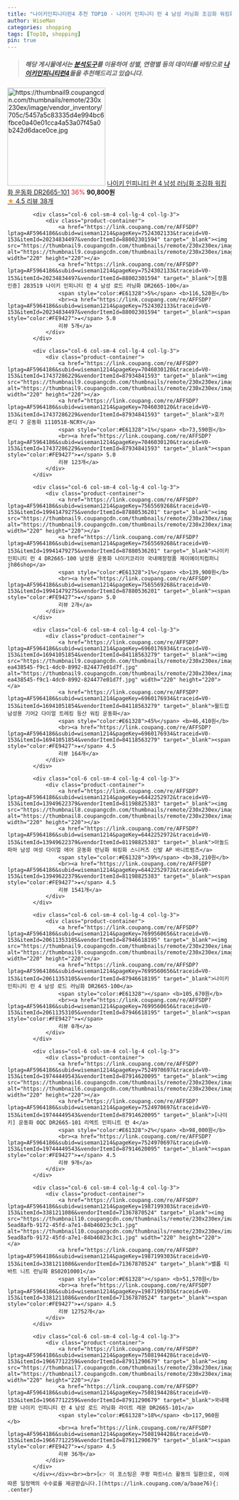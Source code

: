 ```yaml
---
title: "나이키인피니티런4 추천 TOP10 - 나이키 인피니티 런 4 남성 러닝화 조깅화 워킹화 운동화 DR2665-101"
author: WiseMan
categories: shopping
tags: [Top10, shopping]
pin: true
---
```


> ##### 해당 게시물에서는 [**분석도구**](https://itemscout.io/)를 이용하여 **성별**, **연령별** 등의 데이터를 바탕으로 [**나이키인피니티런4**](https://link.coupang.com/a/baae76)들을 추천해드리고 있습니다.
<div class="container"><div class="row">
            <div class="col-6 col-sm-4 col-lg-4 col-lg-3">
                <div class="product-container">
                    <a href="https://link.coupang.com/re/AFFSDP?lptag=AF5964186&subid=wiseman1214&pageKey=7534134412&traceid=V0-153&itemId=20089880994&vendorItemId=87920922146" target="_blank"><img src="https://thumbnail9.coupangcdn.com/thumbnails/remote/230x230ex/image/vendor_inventory/705c/5457a5c83335d4e994bc6fbce0a40e01cca4a53a07f45a0b242d6dace0ce.jpg" alt="https://thumbnail9.coupangcdn.com/thumbnails/remote/230x230ex/image/vendor_inventory/705c/5457a5c83335d4e994bc6fbce0a40e01cca4a53a07f45a0b242d6dace0ce.jpg" width="220" height="220"></a>
                    <a href="https://link.coupang.com/re/AFFSDP?lptag=AF5964186&subid=wiseman1214&pageKey=7534134412&traceid=V0-153&itemId=20089880994&vendorItemId=87920922146" target="_blank">나이키 인피니티 런 4 남성 러닝화 조깅화 워킹화 운동화 DR2665-101</a>
                    <span style="color:#E61328">36%</span> <b>90,800원</b>
                    <br><a href="https://link.coupang.com/re/AFFSDP?lptag=AF5964186&subid=wiseman1214&pageKey=7534134412&traceid=V0-153&itemId=20089880994&vendorItemId=87920922146" target="_blank"><span style="color:#FE9427">★</span> 4.5
                    리뷰 38개</a>
                </div>
            </div>
            
            <div class="col-6 col-sm-4 col-lg-4 col-lg-3">
                <div class="product-container">
                    <a href="https://link.coupang.com/re/AFFSDP?lptag=AF5964186&subid=wiseman1214&pageKey=7524302133&traceid=V0-153&itemId=20234834497&vendorItemId=88002301594" target="_blank"><img src="https://thumbnail9.coupangcdn.com/thumbnails/remote/230x230ex/image/vendor_inventory/da0e/547b74656c3b077a18a5e7074791e57a2ff2242a6184890a896b5f07c3a6.png" alt="https://thumbnail9.coupangcdn.com/thumbnails/remote/230x230ex/image/vendor_inventory/da0e/547b74656c3b077a18a5e7074791e57a2ff2242a6184890a896b5f07c3a6.png" width="220" height="220"></a>
                    <a href="https://link.coupang.com/re/AFFSDP?lptag=AF5964186&subid=wiseman1214&pageKey=7524302133&traceid=V0-153&itemId=20234834497&vendorItemId=88002301594" target="_blank">[정품인증] 283519 나이키 인피니티 런 4 남성 로드 러닝화 DR2665-100</a>
                    <span style="color:#E61328">5%</span> <b>116,520원</b>
                    <br><a href="https://link.coupang.com/re/AFFSDP?lptag=AF5964186&subid=wiseman1214&pageKey=7524302133&traceid=V0-153&itemId=20234834497&vendorItemId=88002301594" target="_blank"><span style="color:#FE9427">★</span> 5.0
                    리뷰 5개</a>
                </div>
            </div>
            
            <div class="col-6 col-sm-4 col-lg-4 col-lg-3">
                <div class="product-container">
                    <a href="https://link.coupang.com/re/AFFSDP?lptag=AF5964186&subid=wiseman1214&pageKey=7046030120&traceid=V0-153&itemId=17437286229&vendorItemId=87934841593" target="_blank"><img src="https://thumbnail9.coupangcdn.com/thumbnails/remote/230x230ex/image/vendor_inventory/f841/a240df0dd9dcab8aa887b5aceb2905a7ff2beee8db8beb9cd49e3636d0f5.jpg" alt="https://thumbnail9.coupangcdn.com/thumbnails/remote/230x230ex/image/vendor_inventory/f841/a240df0dd9dcab8aa887b5aceb2905a7ff2beee8db8beb9cd49e3636d0f5.jpg" width="220" height="220"></a>
                    <a href="https://link.coupang.com/re/AFFSDP?lptag=AF5964186&subid=wiseman1214&pageKey=7046030120&traceid=V0-153&itemId=17437286229&vendorItemId=87934841593" target="_blank">호카 본디 7 운동화 1110518-NCRY</a>
                    <span style="color:#E61328">1%</span> <b>73,590원</b>
                    <br><a href="https://link.coupang.com/re/AFFSDP?lptag=AF5964186&subid=wiseman1214&pageKey=7046030120&traceid=V0-153&itemId=17437286229&vendorItemId=87934841593" target="_blank"><span style="color:#FE9427">★</span> 5.0
                    리뷰 123개</a>
                </div>
            </div>
            
            <div class="col-6 col-sm-4 col-lg-4 col-lg-3">
                <div class="product-container">
                    <a href="https://link.coupang.com/re/AFFSDP?lptag=AF5964186&subid=wiseman1214&pageKey=7565569268&traceid=V0-153&itemId=19941479275&vendorItemId=87880536201" target="_blank"><img src="https://thumbnail9.coupangcdn.com/thumbnails/remote/230x230ex/image/vendor_inventory/4f1d/5bc2ef81c6b3f97bbcaf3830a8a965536857d54db6f68e2b7d3050ab1559.jpg" alt="https://thumbnail9.coupangcdn.com/thumbnails/remote/230x230ex/image/vendor_inventory/4f1d/5bc2ef81c6b3f97bbcaf3830a8a965536857d54db6f68e2b7d3050ab1559.jpg" width="220" height="220"></a>
                    <a href="https://link.coupang.com/re/AFFSDP?lptag=AF5964186&subid=wiseman1214&pageKey=7565569268&traceid=V0-153&itemId=19941479275&vendorItemId=87880536201" target="_blank">나이키 인피니티 런 4 DR2665-100 남성용 운동화 나이키코리아 국내매장정품 제이에이치컴퍼니 jh86shop</a>
                    <span style="color:#E61328">1%</span> <b>139,900원</b>
                    <br><a href="https://link.coupang.com/re/AFFSDP?lptag=AF5964186&subid=wiseman1214&pageKey=7565569268&traceid=V0-153&itemId=19941479275&vendorItemId=87880536201" target="_blank"><span style="color:#FE9427">★</span> 5.0
                    리뷰 2개</a>
                </div>
            </div>
            
            <div class="col-6 col-sm-4 col-lg-4 col-lg-3">
                <div class="product-container">
                    <a href="https://link.coupang.com/re/AFFSDP?lptag=AF5964186&subid=wiseman1214&pageKey=6960176934&traceid=V0-153&itemId=16941051854&vendorItemId=84118563279" target="_blank"><img src="https://thumbnail9.coupangcdn.com/thumbnails/remote/230x230ex/image/retail/images/7297777920155384-ea438545-f9c1-4dc0-8992-824477e01d7f.jpg" alt="https://thumbnail9.coupangcdn.com/thumbnails/remote/230x230ex/image/retail/images/7297777920155384-ea438545-f9c1-4dc0-8992-824477e01d7f.jpg" width="220" height="220"></a>
                    <a href="https://link.coupang.com/re/AFFSDP?lptag=AF5964186&subid=wiseman1214&pageKey=6960176934&traceid=V0-153&itemId=16941051854&vendorItemId=84118563279" target="_blank">월드컵 남성용 기어2 다이얼 트레킹 등산 워킹 운동화</a>
                    <span style="color:#E61328">45%</span> <b>46,410원</b>
                    <br><a href="https://link.coupang.com/re/AFFSDP?lptag=AF5964186&subid=wiseman1214&pageKey=6960176934&traceid=V0-153&itemId=16941051854&vendorItemId=84118563279" target="_blank"><span style="color:#FE9427">★</span> 4.5
                    리뷰 164개</a>
                </div>
            </div>
            
            <div class="col-6 col-sm-4 col-lg-4 col-lg-3">
                <div class="product-container">
                    <a href="https://link.coupang.com/re/AFFSDP?lptag=AF5964186&subid=wiseman1214&pageKey=6442252972&traceid=V0-153&itemId=13949622379&vendorItemId=81198825383" target="_blank"><img src="https://thumbnail8.coupangcdn.com/thumbnails/remote/230x230ex/image/vendor_inventory/e0b4/cb214f3118a5a94c3ebdf5898e2c2c8a5876f6e66be29c2b23fa04a343a8.jpg" alt="https://thumbnail8.coupangcdn.com/thumbnails/remote/230x230ex/image/vendor_inventory/e0b4/cb214f3118a5a94c3ebdf5898e2c2c8a5876f6e66be29c2b23fa04a343a8.jpg" width="220" height="220"></a>
                    <a href="https://link.coupang.com/re/AFFSDP?lptag=AF5964186&subid=wiseman1214&pageKey=6442252972&traceid=V0-153&itemId=13949622379&vendorItemId=81198825383" target="_blank">아놀드파마 남성 여성 다이얼 에어 운동화 런닝화 워킹화 스니커즈 신발 AP 바니트럼즈</a>
                    <span style="color:#E61328">39%</span> <b>38,210원</b>
                    <br><a href="https://link.coupang.com/re/AFFSDP?lptag=AF5964186&subid=wiseman1214&pageKey=6442252972&traceid=V0-153&itemId=13949622379&vendorItemId=81198825383" target="_blank"><span style="color:#FE9427">★</span> 4.5
                    리뷰 1541개</a>
                </div>
            </div>
            
            <div class="col-6 col-sm-4 col-lg-4 col-lg-3">
                <div class="product-container">
                    <a href="https://link.coupang.com/re/AFFSDP?lptag=AF5964186&subid=wiseman1214&pageKey=7699560656&traceid=V0-153&itemId=20611353105&vendorItemId=87946618195" target="_blank"><img src="https://thumbnail9.coupangcdn.com/thumbnails/remote/230x230ex/image/vendor_inventory/6125/9c6ea3ebcda83208c09c3568bfea9890a1769c1ec1eb161d25abbd561da5.png" alt="https://thumbnail9.coupangcdn.com/thumbnails/remote/230x230ex/image/vendor_inventory/6125/9c6ea3ebcda83208c09c3568bfea9890a1769c1ec1eb161d25abbd561da5.png" width="220" height="220"></a>
                    <a href="https://link.coupang.com/re/AFFSDP?lptag=AF5964186&subid=wiseman1214&pageKey=7699560656&traceid=V0-153&itemId=20611353105&vendorItemId=87946618195" target="_blank">나이키 인피니티 런 4 남성 로드 러닝화 DR2665-100</a>
                    <span style="color:#E61328"></span> <b>105,670원</b>
                    <br><a href="https://link.coupang.com/re/AFFSDP?lptag=AF5964186&subid=wiseman1214&pageKey=7699560656&traceid=V0-153&itemId=20611353105&vendorItemId=87946618195" target="_blank"><span style="color:#FE9427">★</span> 
                    리뷰 0개</a>
                </div>
            </div>
            
            <div class="col-6 col-sm-4 col-lg-4 col-lg-3">
                <div class="product-container">
                    <a href="https://link.coupang.com/re/AFFSDP?lptag=AF5964186&subid=wiseman1214&pageKey=7524970697&traceid=V0-153&itemId=19744449543&vendorItemId=87914620095" target="_blank"><img src="https://thumbnail6.coupangcdn.com/thumbnails/remote/230x230ex/image/vendor_inventory/efb0/feddd02101a3bd0f8a902b452dbe91eafcadfeb5c046678833bede8c6fdc.png" alt="https://thumbnail6.coupangcdn.com/thumbnails/remote/230x230ex/image/vendor_inventory/efb0/feddd02101a3bd0f8a902b452dbe91eafcadfeb5c046678833bede8c6fdc.png" width="220" height="220"></a>
                    <a href="https://link.coupang.com/re/AFFSDP?lptag=AF5964186&subid=wiseman1214&pageKey=7524970697&traceid=V0-153&itemId=19744449543&vendorItemId=87914620095" target="_blank">[나이키] 운동화 OQC DR2665-101 리엑트 인피니트 런 4</a>
                    <span style="color:#E61328">2%</span> <b>98,000원</b>
                    <br><a href="https://link.coupang.com/re/AFFSDP?lptag=AF5964186&subid=wiseman1214&pageKey=7524970697&traceid=V0-153&itemId=19744449543&vendorItemId=87914620095" target="_blank"><span style="color:#FE9427">★</span> 4.5
                    리뷰 9개</a>
                </div>
            </div>
            
            <div class="col-6 col-sm-4 col-lg-4 col-lg-3">
                <div class="product-container">
                    <a href="https://link.coupang.com/re/AFFSDP?lptag=AF5964186&subid=wiseman1214&pageKey=1987199303&traceid=V0-153&itemId=3381211086&vendorItemId=71367870524" target="_blank"><img src="https://thumbnail10.coupangcdn.com/thumbnails/remote/230x230ex/image/retail/images/855882279483400-5ead8afb-9172-45fd-a7e1-84b46023c3c1.jpg" alt="https://thumbnail10.coupangcdn.com/thumbnails/remote/230x230ex/image/retail/images/855882279483400-5ead8afb-9172-45fd-a7e1-84b46023c3c1.jpg" width="220" height="220"></a>
                    <a href="https://link.coupang.com/re/AFFSDP?lptag=AF5964186&subid=wiseman1214&pageKey=1987199303&traceid=V0-153&itemId=3381211086&vendorItemId=71367870524" target="_blank">밸롭 티바트 니트 런닝화 BS02010001</a>
                    <span style="color:#E61328"></span> <b>51,570원</b>
                    <br><a href="https://link.coupang.com/re/AFFSDP?lptag=AF5964186&subid=wiseman1214&pageKey=1987199303&traceid=V0-153&itemId=3381211086&vendorItemId=71367870524" target="_blank"><span style="color:#FE9427">★</span> 4.5
                    리뷰 12752개</a>
                </div>
            </div>
            
            <div class="col-6 col-sm-4 col-lg-4 col-lg-3">
                <div class="product-container">
                    <a href="https://link.coupang.com/re/AFFSDP?lptag=AF5964186&subid=wiseman1214&pageKey=7508194428&traceid=V0-153&itemId=19667712259&vendorItemId=87911290679" target="_blank"><img src="https://thumbnail7.coupangcdn.com/thumbnails/remote/230x230ex/image/vendor_inventory/7791/c0a40482347b8f3cec675b76efc32c013c94261a55b6463774ab7fd016f8.jpg" alt="https://thumbnail7.coupangcdn.com/thumbnails/remote/230x230ex/image/vendor_inventory/7791/c0a40482347b8f3cec675b76efc32c013c94261a55b6463774ab7fd016f8.jpg" width="220" height="220"></a>
                    <a href="https://link.coupang.com/re/AFFSDP?lptag=AF5964186&subid=wiseman1214&pageKey=7508194428&traceid=V0-153&itemId=19667712259&vendorItemId=87911290679" target="_blank">국내매장판 나이키 인피니티 런 4 남성 로드 러닝화 라이트 레몬 DR2665-101</a>
                    <span style="color:#E61328">18%</span> <b>117,960원</b>
                    <br><a href="https://link.coupang.com/re/AFFSDP?lptag=AF5964186&subid=wiseman1214&pageKey=7508194428&traceid=V0-153&itemId=19667712259&vendorItemId=87911290679" target="_blank"><span style="color:#FE9427">★</span> 4.5
                    리뷰 36개</a>
                </div>
            </div>
            </div></div><br><br>[👉 이 포스팅은 쿠팡 파트너스 활동의 일환으로, 이에 따른 일정액의 수수료를 제공받습니다.](https://link.coupang.com/a/baae76){: .center}
